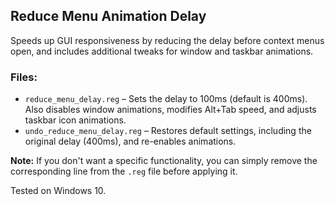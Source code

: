 ## Reduce Menu Animation Delay

Speeds up GUI responsiveness by reducing the delay before context menus open, and includes additional tweaks for window and taskbar animations.

### Files:
- `reduce_menu_delay.reg` – Sets the delay to 100ms (default is 400ms). Also disables window animations, modifies Alt+Tab speed, and adjusts taskbar icon animations.
- `undo_reduce_menu_delay.reg` – Restores default settings, including the original delay (400ms), and re-enables animations.

**Note:** If you don't want a specific functionality, you can simply remove the corresponding line from the `.reg` file before applying it.

Tested on Windows 10.